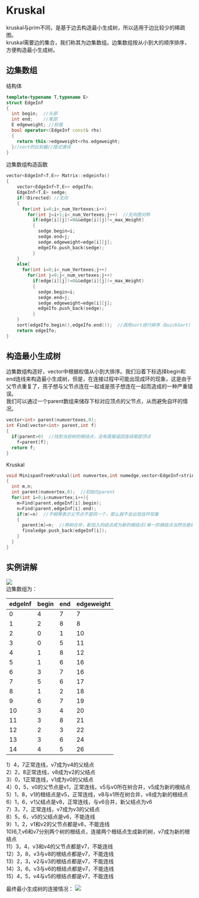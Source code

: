 # Kruskal
kruskal与prim不同，是基于边去构造最小生成树，所以适用于边比较少的稀疏图。<br>
kruskal需要边的集合，我们称其为边集数组。边集数组按从小到大的顺序排序，方便构造最小生成树。<br>
## 边集数组
结构体
```cpp
template<typename T,typename E>
struct EdgeInf
{
  int begin;  //头部
  int end;    //尾部
  E edgeweight; //权值
  bool operator<(EdgeInf const& rhs)
  {
    return this->edgeweight<rhs.edgeweight;
  }//sort的比较器//隐式谓词
}
```
边集数组构造函数
```cpp
vector<EdgeInf<T,E>> Matrix::edgeinfo()
{
    vector<EdgeInf<T,E>> edgeIfo;
    EdgeInf<T,E> sedge;
    if(!Directed) //无向
    {
      for(int i=0;i<_num_Vertexes;i++)
        for(int j=i+1;i<_num_Vertexes;j++)  //无向图对称
          if(edge[i][j]!=0&&edge[i][j]!=_max_Weight)
          {
            sedge.begin=i;
            sedge.end=j;
            sedge.edgeweight=edge[i][j];
            edgeIfo.push_back(sedge);
          }
    }
    else{
      for(int i=0;i<_num_Vertexes;j++)
        for(int j=0;j<_num_vertexes;j++)
          if(edge[i][j]!=0&&edge[i][j]!=_max_Weight)
          {
            sedge.begin=i;
            sedge.end=j;
            sedge.edgeweight=edge[i][j];
            edgeIfo.push_back(sedge);
          }
    }
    sort(edgeIfo.begin(),edgeIfo.end());  //调用sort进行排序（QuickSort）
    return edgeIfo;
}
```

## 构造最小生成树
边集数组构造好，vector中根据权值从小到大排序。我们沿着下标选择begin和end连线来构造最小生成树，但是，在连接过程中可能出现成环的现象，这是由于父节点重复了，孩子想与父节点连在一起或是孩子想连在一起而造成的一种严重错误。<br>
我们可以通过一个parent数组来储存下标对应顶点的父节点，从而避免自环的情况。<br>
```cpp
vector<int> parent(numvertexes,0);
int Find(vector<int> parent,int f)
{
  if(parent>0)  //找到当前树的根结点，没有直接返回连线尾部顶点
    f=parent[f];
  return f;
}
```
Kruskal
```cpp
void MinispanTreeKruskal(int numvertex,int numedge,vector<EdgeInf<string,int>> &edgeInf,vector<EdgeInf<string,int> &finaledge)
{
  int m,n;
  int parent(numvertex,0);  //初始化parent
  for(int i=0;i<numvertex;i++){
    m=Find(parent,edgeInf[i].begin);
    n=Find(parent,edgeInf[i].end);
    if(m!=n)  //不相等表示父节点不是同一个，那么就不会出现自环现象
    {
      parent[m]=n;  //两树合并，新加入的结点成为新的根结点(单一的根结点当然也是树)
      finaledge.push_back(edgeInf[i]);
    }
  }
}
```
## 实例讲解
![](https://img-blog.csdnimg.cn/20200603093015119.png)<br>
边集数组为：<br>

|edgeInf|begin|end|edgeweight|
|-------|-----|---|----------|
|0|4 |7 |7 |
|1|2|8|8|
|2|0|1|10|
|3|0|5|11|
|4|1|8|12|
|5|1|6|16|
|6|3|7|16|
|7|5|6|17|
|8|1|2|18|
|9|6|7|19|
|10|3|4|20|
|11|3|8|21|
|12|2|3|22|
|13|3|6|24|
|14|4|5|26|

1）4，7正常连线，v7成为v4的父结点<br>
2）2，8正常连线，v8成为v2的父结点<br>
3）0，1正常连线，v1成为v0的父结点<br>
4）0，5，v0的父节点是v1，正常连线，v5与v0所在树合并，v5成为新的根结点<br>
5）1，8，v1的根结点是v5，正常连线，v8与v1所在树合并，v8成为新的根结点<br>
6）1，6，v1父结点是v8，正常连线，与v6合并，新父结点为v6<br>
7）3，7，正常连线，v7成为v3的父结点<br>
8）5，6，v5的父结点是v6，不能连线<br>
9）1，2，v1和v2的父节点都是v8，不能连线<br>
10)6,7,v6和v7分别两个树的根结点，连接两个根结点生成新的树，v7成为新的根结点<br>
11）3，4，v3和v4的父节点都是v7，不能连线<br>
12）3，8，v3与v8的根结点都是v7，不能连线<br>
13）2，3，v2与v3的根结点都是v7，不能连线<br>
14）3，6，v3与v6的根结点都是v7，不能连线<br>
15）4，5，v4与v5的根结点都是v7，不能连线<br>

最终最小生成树的连接情况：
![](https://img-blog.csdnimg.cn/20200603101833805.png)<br>
